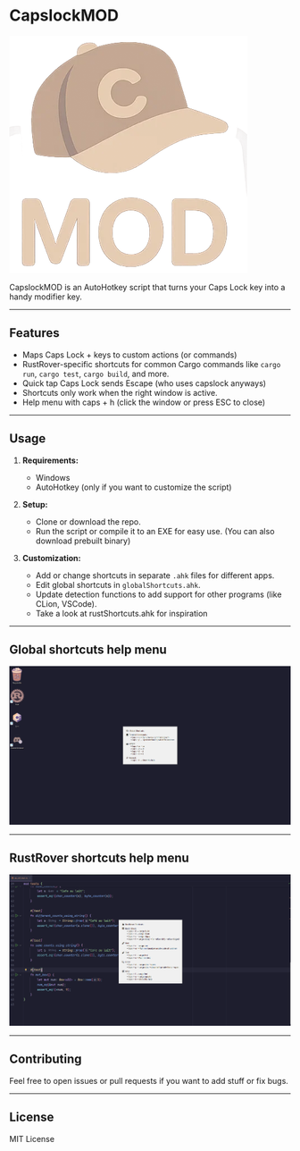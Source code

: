 # CapslockMOD

![CapslockMOD Logo](img/capmod.png)

CapslockMOD is an AutoHotkey script that turns your Caps Lock key into a handy modifier key.

---

## Features

- Maps Caps Lock + keys to custom actions (or commands) 
- RustRover-specific shortcuts for common Cargo commands like `cargo run`, `cargo test`, `cargo build`, and more.  
- Quick tap Caps Lock sends Escape (who uses capslock anyways)
- Shortcuts only work when the right window is active. 
- Help menu with caps + h (click the window or press ESC to close)

---

## Usage

1. **Requirements:**  
   - Windows  
   - AutoHotkey (only if you want to customize the script)

2. **Setup:**  
   - Clone or download the repo.  
   - Run the script or compile it to an EXE for easy use. (You can also download prebuilt binary)

3. **Customization:**  
   - Add or change shortcuts in separate `.ahk` files for different apps.  
   - Edit global shortcuts in `globalShortcuts.ahk`.  
   - Update detection functions to add support for other programs (like CLion, VSCode).
   - Take a look at rustShortcuts.ahk for inspiration

---

## Global shortcuts help menu
![GlobalHelp](img/help.png)

---


## RustRover shortcuts help menu

![RustRoverHelp](img/ruasthelp.png)

---


## Contributing

Feel free to open issues or pull requests if you want to add stuff or fix bugs.

---

## License

MIT License


